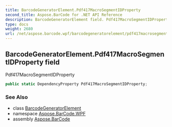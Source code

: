 ```yaml
---
title: BarcodeGeneratorElement.Pdf417MacroSegmentIDProperty
second_title: Aspose.BarCode for .NET API Reference
description: BarcodeGeneratorElement field. Pdf417MacroSegmentIDProperty
type: docs
weight: 2680
url: /net/aspose.barcode.wpf/barcodegeneratorelement/pdf417macrosegmentidproperty/
---
```

## BarcodeGeneratorElement.Pdf417MacroSegmentIDProperty field

Pdf417MacroSegmentIDProperty

```csharp
public static DependencyProperty Pdf417MacroSegmentIDProperty;
```

### See Also

* class [BarcodeGeneratorElement](../)
* namespace [Aspose.BarCode.WPF](../../../aspose.barcode.wpf/)
* assembly [Aspose.BarCode](../../../)


